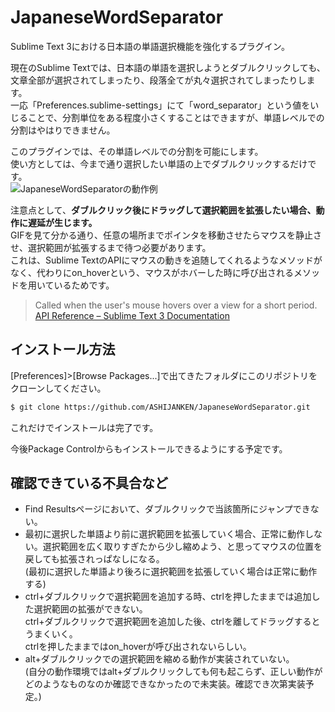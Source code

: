 # JapaneseWordSeparator
Sublime Text 3における日本語の単語選択機能を強化するプラグイン。

現在のSublime Textでは、日本語の単語を選択しようとダブルクリックしても、文章全部が選択されてしまったり、段落全てが丸々選択されてしまったりします。  
一応「Preferences.sublime-settings」にて「word_separator」という値をいじることで、分割単位をある程度小さくすることはできますが、単語レベルでの分割はやはりできません。

このプラグインでは、その単語レベルでの分割を可能にします。  
使い方としては、今まで通り選択したい単語の上でダブルクリックするだけです。  
![JapaneseWordSeparatorの動作例](http://ashija.net/img/JapaneseWordSeparator_demo.gif "JapaneseWordSeparatorの動作例")

注意点として、**ダブルクリック後にドラッグして選択範囲を拡張したい場合、動作に遅延が生じます。**  
GIFを見て分かる通り、任意の場所までポインタを移動させたらマウスを静止させ、選択範囲が拡張するまで待つ必要があります。  
これは、Sublime TextのAPIにマウスの動きを追随してくれるようなメソッドがなく、代わりにon_hoverという、マウスがホバーした時に呼び出されるメソッドを用いているためです。  
> Called when the user's mouse hovers over a view for a short period.  
> [API Reference – Sublime Text 3 Documentation](http://www.sublimetext.com/docs/3/api_reference.html#sublime_plugin.EventListener)


## インストール方法
[Preferences]>[Browse Packages...]で出てきたフォルダにこのリポジトリをクローンしてください。  
```bash
$ git clone https://github.com/ASHIJANKEN/JapaneseWordSeparator.git
```
これだけでインストールは完了です。

今後Package Controlからもインストールできるようにする予定です。

## 確認できている不具合など
- Find Resultsページにおいて、ダブルクリックで当該箇所にジャンプできない。
- 最初に選択した単語より前に選択範囲を拡張していく場合、正常に動作しない。選択範囲を広く取りすぎたから少し縮めよう、と思ってマウスの位置を戻しても拡張されっぱなしになる。  
(最初に選択した単語より後ろに選択範囲を拡張していく場合は正常に動作する)
- ctrl+ダブルクリックで選択範囲を追加する時、ctrlを押したままでは追加した選択範囲の拡張ができない。  
ctrl+ダブルクリックで選択範囲を追加した後、ctrlを離してドラッグするとうまくいく。  
ctrlを押したままではon_hoverが呼び出されないらしい。
- alt+ダブルクリックでの選択範囲を縮める動作が実装されていない。  
(自分の動作環境ではalt+ダブルクリックしても何も起こらず、正しい動作がどのようなものなのか確認できなかったので未実装。確認でき次第実装予定。)
